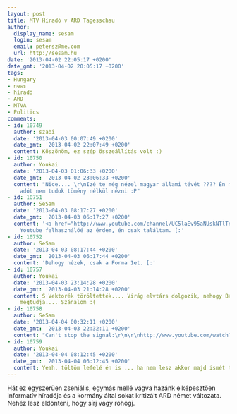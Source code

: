 ```yaml
---
layout: post
title: MTV Híradó v ARD Tagesschau
author:
  display_name: sesam
  login: sesam
  email: petersz@me.com
  url: http://sesam.hu
date: '2013-04-02 22:05:17 +0200'
date_gmt: '2013-04-02 20:05:17 +0200'
tags:
- Hungary
- news
- híradó
- ARD
- MTVA
- Politics
comments:
- id: 10749
  author: szabi
  date: '2013-04-03 00:07:49 +0200'
  date_gmt: '2013-04-02 22:07:49 +0200'
  content: Köszönöm, ez szép összeállítás volt :)
- id: 10750
  author: Youkai
  date: '2013-04-03 01:06:33 +0200'
  date_gmt: '2013-04-02 23:06:33 +0200'
  content: "Nice.... \r\nIzé te még nézel magyar állami tévét ???? Én már közszolgálati
    adót nem tudok tömény nélkül nézni :P"
- id: 10751
  author: SeSam
  date: '2013-04-03 08:17:27 +0200'
  date_gmt: '2013-04-03 06:17:27 +0200'
  content: '<a href="http://www.youtube.com/channel/UC5laEv95aNUskNTlTnLI9VQ" rel="nofollow">inpoltx</a>
    Youtube felhasználóé az érdem, én csak találtam. [:'
- id: 10752
  author: SeSam
  date: '2013-04-03 08:17:44 +0200'
  date_gmt: '2013-04-03 06:17:44 +0200'
  content: 'Dehogy nézek, csak a Forma 1et. [:'
- id: 10757
  author: Youkai
  date: '2013-04-03 23:14:28 +0200'
  date_gmt: '2013-04-03 21:14:28 +0200'
  content: S Vektorék töröltették.... Virág elvtárs dolgozik, nehogy Bástya elvtárs
    megtudja.... Szánalom :(
- id: 10758
  author: SeSam
  date: '2013-04-04 00:32:11 +0200'
  date_gmt: '2013-04-03 22:32:11 +0200'
  content: "Can't stop the signal:\r\n\r\nhttp://www.youtube.com/watch?v=YglfN6TG-QM\r\n\r\nhttp://www.youtube.com/watch?v=QLU4wSR9h7E"
- id: 10759
  author: Youkai
  date: '2013-04-04 08:12:45 +0200'
  date_gmt: '2013-04-04 06:12:45 +0200'
  content: Yeah, töltöm lefelé én is ... ha nem lesz akkor majd ismét töltöm fel :P
---
```


Hát ez egyszerűen zseniális, egymás mellé vágva hazánk elképesztően informatív híradója és a kormány által sokat kritizált ARD német változata. Nehéz lesz eldönteni, hogy sírj vagy röhögj.
